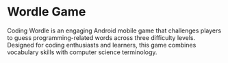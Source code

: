 # Wordle Game 
 Coding Wordle is an engaging Android mobile game that challenges players to guess programming-related words across three difficulty levels. Designed for coding enthusiasts and learners, this game combines vocabulary skills with computer science terminology.
